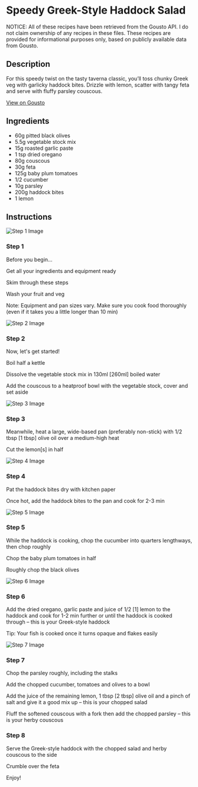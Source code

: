 # Speedy Greek-Style Haddock Salad

NOTICE: All of these recipes have been retrieved from the Gousto API. I do not claim ownership of any recipes in these files. These recipes are provided for informational purposes only, based on publicly available data from Gousto.

## Description

For this speedy twist on the tasty taverna classic, you’ll toss chunky Greek veg with garlicky haddock bites. Drizzle with lemon, scatter with tangy feta and serve with fluffy parsley couscous. 

[View on Gousto](https://www.gousto.co.uk/recipes/cookbook/speedy-greek-haddock-salad)

## Ingredients

- 60g pitted black olives
- 5.5g vegetable stock mix
- 15g roasted garlic paste
- 1 tsp dried oregano 
- 80g couscous
- 30g feta
- 125g baby plum tomatoes
- 1/2 cucumber
- 10g parsley
- 200g haddock bites
- 1 lemon

## Instructions

![Step 1 Image](https://production-media.gousto.co.uk/cms/recipe-step-image/Admin-10mm-Step-1-1623680103295-x200.jpg)

### Step 1

Before you begin...

Get all your ingredients and equipment ready

Skim through these steps

Wash your fruit and veg

Note: Equipment and pan sizes vary. Make sure you cook food thoroughly (even if it takes you a little longer than 10 min)

![Step 2 Image](https://production-media.gousto.co.uk/cms/recipe-step-image/Step-2-1623680115139-x200.jpg)

### Step 2

Now, let's get started!

Boil half a kettle

Dissolve the vegetable stock mix in 130ml <span class="text-danger">[260ml]</span> boiled water

Add the couscous to a heatproof bowl with the vegetable stock, cover and set aside

![Step 3 Image](https://production-media.gousto.co.uk/cms/recipe-step-image/Step-3-1623680134639-x200.jpg)

### Step 3

Meanwhile, heat a large, wide-based pan (preferably non-stick) with 1/2 tbsp <span class="text-danger">[1 tbsp]</span> olive oil over a medium-high heat

Cut the lemon<span class="text-danger">[s]</span> in half

![Step 4 Image](https://production-media.gousto.co.uk/cms/recipe-step-image/Step-4-1623680144998-x200.jpg)

### Step 4

Pat the haddock bites dry with kitchen paper

Once hot, add the haddock bites to the pan and cook for 2-3 min

![Step 5 Image](https://production-media.gousto.co.uk/cms/recipe-step-image/Step-5-1623680162375-x200.jpg)

### Step 5

While the haddock is cooking, chop the cucumber into quarters lengthways, then chop roughly

Chop the baby plum tomatoes in half

Roughly chop the black olives

![Step 6 Image](https://production-media.gousto.co.uk/cms/recipe-step-image/Step-6-1623680176247-x200.jpg)

### Step 6

Add the dried oregano, garlic paste and juice of 1/2 <span class="text-danger">[1] </span>lemon to the haddock and cook for 1-2 min further or until the haddock is cooked through – this is your Greek-style haddock

Tip: Your fish is cooked once it turns opaque and flakes easily

![Step 7 Image](https://production-media.gousto.co.uk/cms/recipe-step-image/Step-7-1623680181283-x200.jpg)

### Step 7

Chop the parsley roughly, including the stalks

Add the chopped cucumber, tomatoes and olives to a bowl

Add the juice of the remaining lemon, 1 tbsp <span class="text-danger">[2 tbsp]</span> olive oil and a pinch of salt and give it a good mix up – this is your chopped salad

Fluff the softened couscous with a fork then add the chopped parsley – this is your herby couscous

### Step 8

Serve the Greek-style haddock with the chopped salad and herby couscous to the side

Crumble over the feta

Enjoy!

